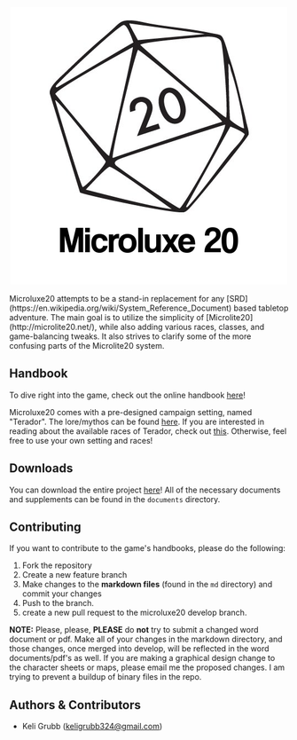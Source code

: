 <p align="center">
  <img src="md/img/logo.png" alt="Microluxe 20">
</p>
Microluxe20 attempts to be a stand-in replacement for any [SRD](https://en.wikipedia.org/wiki/System_Reference_Document) based tabletop
adventure. The main goal is to utilize the simplicity of
[Microlite20](http://microlite20.net/), while also adding various races,
classes, and game-balancing tweaks. It also strives to clarify some of the more
confusing parts of the Microlite20 system.

## Handbook
To dive right into the game, check out the online handbook [here](md/microluxe20_complete.md)!

Microluxe20 comes with a pre-designed campaign setting, named "Terador". The
lore/mythos can be found [here](md/microluxe20_lore.md). If you are interested
in reading about the available races of Terador, check out
[this](md/microluxe20_races.md).  Otherwise, feel free to use your own setting
and races!

## Downloads
You can download the entire project [here](https://github.com/kgrubb/microluxe20/releases/latest)!
All of the necessary documents and supplements can be found in the `documents` directory.

## Contributing
If you want to contribute to the game's handbooks, please do the following:

1. Fork the repository
2. Create a new feature branch
3. Make changes to the __markdown files__ (found in the `md` directory) and commit your changes
4. Push to the branch.
5. create a new pull request to the  microluxe20 develop branch.

**NOTE:** Please, please, __PLEASE__ do __not__ try to submit a changed word
document or pdf. Make all of your changes in the markdown directory, and those
changes, once merged into develop, will be reflected in the word documents/pdf's
as well. If you are making a graphical design change to the character sheets or
maps, please email me the proposed changes. I am trying to prevent a buildup of
binary files in the repo.

## Authors & Contributors
* Keli Grubb (<keligrubb324@gmail.com>)
